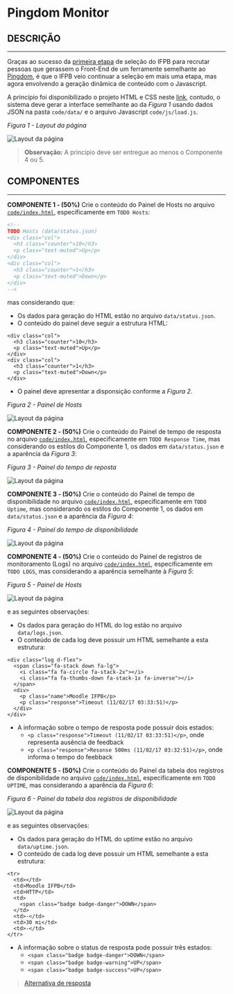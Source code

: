 # Pingdom Monitor

## DESCRIÇÃO
---

Graças ao sucesso da [primeira etapa](https://ifpb.github.io/css-exercises/challenges/packages/pingdom-monitor/) de seleção do IFPB para recrutar pessoas que gerassem o Front-End de um ferramente semelhante ao [Pingdom](https://www.pingdom.com), é que o IFPB veio continuar a seleção em mais uma etapa, mas agora envolvendo a geração dinâmica de conteúdo com o Javascript.

A princípio foi disponibilizado o projeto HTML e CSS neste [link](code.zip), contudo, o sistema deve gerar a interface semelhante ao da *Figura 1* usando dados JSON na pasta `code/data/` e o arquivo Javascript `code/js/load.js`.

*Figura 1 - Layout da página*

![Layout da página](assets/layout.png)

> **Observação:** A princípio deve ser entregue ao menos o Componente 4 ou 5.

## COMPONENTES
---

**COMPONENTE 1 - (50%)** Crie o conteúdo do Painel de Hosts no arquivo [`code/index.html`](code/index.html), especificamente em `TODO Hosts`:

```html
<!-- 
TODO Hosts (data/status.json)
<div class="col">
  <h3 class="counter">10</h3>
  <p class="text-muted">Up</p>
</div>
<div class="col">
  <h3 class="counter">1</h3>
  <p class="text-muted">Down</p>
</div>
--> 
```

mas considerando que:

* Os dados para geração do HTML estão no arquivo `data/status.json`.
* O conteúdo do painel deve seguir a estrutura HTML:

```
<div class="col">
  <h3 class="counter">10</h3>
  <p class="text-muted">Up</p>
</div>
<div class="col">
  <h3 class="counter">1</h3>
  <p class="text-muted">Down</p>
</div>
``` 

* O painel deve apresentar a disponsição conforme a *Figura 2*.

*Figura 2 - Painel de Hosts*<br>

![Layout da página](assets/hosts.png)

**COMPONENTE 2 - (50%)** Crie o conteúdo do Painel de tempo de resposta no arquivo [`code/index.html`](code/index.html), especificamente em `TODO Response Time`, mas considerando os estilos do Componente 1, os dados em `data/status.json` e a aparência da *Figura 3*:

*Figura 3 - Painel do tempo de reposta*<br>

![Layout da página](assets/response-time.png)


**COMPONENTE 3 - (50%)** Crie o conteúdo do Painel de tempo de disponibilidade no arquivo [`code/index.html`](code/index.html), especificamente em `TODO Uptime`, mas considerando os estilos do Componente 1, os dados em `data/status.json` e a aparência da *Figura 4*:

*Figura 4 - Painel do tempo de disponibilidade*<br>

![Layout da página](assets/uptime.png)


**COMPONENTE 4 - (50%)** Crie o conteúdo do Painel de registros de monitoramento (Logs) no arquivo [`code/index.html`](code/index.html), especificamente em `TODO LOGS`, mas considerando a aparência semelhante à *Figura 5*:

*Figura 5 - Painel de Hosts*<br>

![Layout da página](assets/logs.png)

e as seguintes observações:

* Os dados para geração do HTML do log estão no arquivo `data/logs.json`.
* O conteúdo de cada log deve possuir um HTML semelhante a esta estrutura:

```
<div class="log d-flex">
  <span class="fa-stack down fa-lg">
    <i class="fa fa-circle fa-stack-2x"></i>
    <i class="fa fa-thumbs-down fa-stack-1x fa-inverse"></i>
  </span>
  <div>
    <p class="name">Moodle IFPB</p>
    <p class="response">Timeout (11/02/17 03:33:51)</p>
  </div>
</div>
``` 

* A informação sobre o tempo de resposta pode possuir dois estados:
  * `<p class="response">Timeout (11/02/17 03:33:51)</p>`, onde representa ausência de feedback
  * `<p class="response">Resonse 500ms (11/02/17 03:32:51)</p>`, onde informa o tempo do feebback

**COMPONENTE 5 - (50%)** Crie o conteúdo do Painel da tabela dos registros de disponibilidade no arquivo [`code/index.html`](code/index.html), especificamente em `TODO UPTIME`, mas considerando a aparência da *Figura 6*:

*Figura 6 - Painel da tabela dos registros de disponibilidade*<br>

![Layout da página](assets/uptime-table.png)

e as seguintes observações:

* Os dados para geração do HTML do uptime estão no arquivo `data/uptime.json`.
* O conteúdo de cada log deve possuir um HTML semelhante a esta estrutura:

```
<tr>
  <td></td>
  <td>Moodle IFPB</td>
  <td>HTTP</td>
  <td>
    <span class="badge badge-danger">DOWN</span>
  </td>
  <td>-</td>
  <td>30 mi</td>
  <td>-</td>
</tr>
``` 

* A informação sobre o status de resposta pode possuir três estados:
  * `<span class="badge badge-danger">DOWN</span>`
  * `<span class="badge badge-warning">UP</span>`
  * `<span class="badge badge-success">UP</span>`

> [Alternativa de resposta](code-response/)
